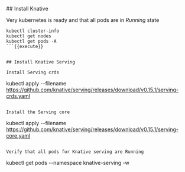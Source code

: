 ## Install Knative

Very kubernetes is ready and that all pods are in _Running_ state
```
kubectl cluster-info
kubectl get nodes
kubectl get pods -A
```{{execute}}


## Install Knative Serving

Install Serving crds
```
kubectl apply --filename https://github.com/knative/serving/releases/download/v0.15.1/serving-crds.yaml
```{{execute}}

Install the Serving core
```
kubectl apply --filename https://github.com/knative/serving/releases/download/v0.15.1/serving-core.yaml
```{{execute}}

Verify that all pods for Knative serving are Running
```
kubectl get pods --namespace knative-serving -w
```{{execute}}
